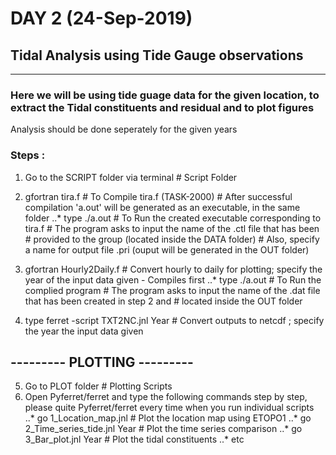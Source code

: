 #               DAY 2 (24-Sep-2019)
## Tidal Analysis using Tide Gauge observations
---  
### Here we will be using tide guage data for the given location, to extract the Tidal constituents and residual and to plot figures

 Analysis should be done seperately for the given years

### Steps : 

 1. Go to the SCRIPT folder via terminal    # Script Folder

 2. gfortran tira.f                        # To Compile tira.f (TASK-2000)
                                             #    After successful compilation 'a.out' will be generated as an executable, in the same folder
     ..* type ./a.out                        # To Run the created executable corresponding to tira.f 
                                             #     The program asks to input the name of the .ctl file that has been 
                                             #     provided to the group (located inside the DATA folder)
					                         #     Also, specify a name for output file .pri (ouput will be generated in the OUT folder)
 3. gfortran Hourly2Daily.f            # Convert hourly to daily for plotting; specify the year of the input data given - Compiles first
     ..* type ./a.out 		             # To Run the complied program
					                         # The program asks to input the name of the .dat file that has been created in step 2 and 
                                             #   located inside the OUT folder
 4. type ferret -script TXT2NC.jnl Year     # Convert outputs to netcdf ; specify the year the input data given

## ---------  PLOTTING  --------- 

 5.  Go to PLOT folder                       # Plotting Scripts 
 6.  Open Pyferret/ferret and type the following commands step by step, please quite Pyferret/ferret every time when you run individual scripts           
     ..*  go 1_Location_map.jnl             # Plot the location map using ETOPO1 
     ..*  go 2_Time_series_tide.jnl Year    # Plot the time series comparison 
     ..*  go 3_Bar_plot.jnl Year            # Plot the tidal constituents
     ..*  etc
 
